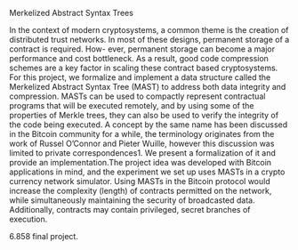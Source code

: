 
Merkelized Abstract Syntax Trees

In the context of modern cryptosystems, a common theme is the creation of distributed trust networks. In most of these designs, permanent storage of a contract is required. How- ever, permanent storage can become a major performance and cost bottleneck. As a result, good code compression schemes are a key factor in scaling these contract based cryptosystems. For this project, we formalize and implement a data structure called the Merkelized Abstract Syntax Tree (MAST) to address both data integrity and compression. MASTs can be used to compactly represent contractual programs that will be executed remotely, and by using some of the properties of Merkle trees, they can also be used to verify the integrity of the code being executed. A concept by the same name has been discussed in the Bitcoin community for a while, the terminology originates from the work of Russel O’Connor and Pieter Wuille, however this discussion was limited to private correspondences1. We present a formalization of it and provide an implementation.The project idea was developed with Bitcoin applications in mind, and the experiment we set up uses MASTs in a crypto currency network simulator. Using MASTs in the Bitcoin protocol would increase the complexity (length) of contracts permitted on the network, while simultaneously maintaining the security of broadcasted data. Additionally, contracts may contain privileged, secret branches of execution.

6.858 final project.
